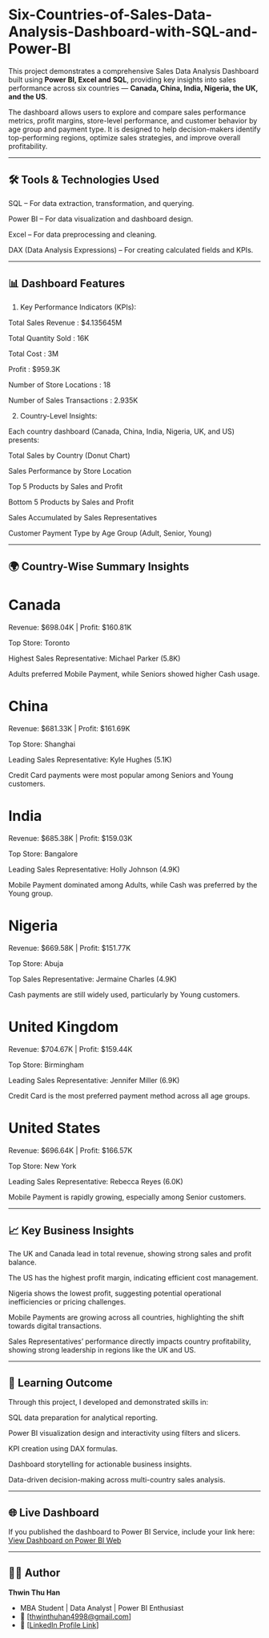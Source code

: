 # Six-Countries-of-Sales-Data-Analysis-Dashboard-with-SQL-and-Power-BI
This project demonstrates a comprehensive Sales Data Analysis Dashboard built using **Power BI, Excel and SQL**, providing key insights into sales performance across six countries — **Canada, China, India, Nigeria, the UK, and the US**.

The dashboard allows users to explore and compare sales performance metrics, profit margins, store-level performance, and customer behavior by age group and payment type. It is designed to help decision-makers identify top-performing regions, optimize sales strategies, and improve overall profitability.

---

## 🛠️ Tools & Technologies Used

SQL – For data extraction, transformation, and querying.

Power BI – For data visualization and dashboard design.

Excel – For data preprocessing and cleaning.

DAX (Data Analysis Expressions) – For creating calculated fields and KPIs.

---


## 📊 Dashboard Features
1. Key Performance Indicators (KPIs):

Total Sales Revenue : $4.135645M

Total Quantity Sold : 16K

Total Cost : 3M

Profit : $959.3K

Number of Store Locations : 18

Number of Sales Transactions : 2.935K

2. Country-Level Insights:

Each country dashboard (Canada, China, India, Nigeria, UK, and US) presents:

Total Sales by Country (Donut Chart)

Sales Performance by Store Location

Top 5 Products by Sales and Profit

Bottom 5 Products by Sales and Profit

Sales Accumulated by Sales Representatives

Customer Payment Type by Age Group (Adult, Senior, Young)

---

## 🌍 Country-Wise Summary Insights
# Canada

Revenue: $698.04K | Profit: $160.81K

Top Store: Toronto

Highest Sales Representative: Michael Parker (5.8K)

Adults preferred Mobile Payment, while Seniors showed higher Cash usage.

# China

Revenue: $681.33K | Profit: $161.69K

Top Store: Shanghai

Leading Sales Representative: Kyle Hughes (5.1K)

Credit Card payments were most popular among Seniors and Young customers.

# India

Revenue: $685.38K | Profit: $159.03K

Top Store: Bangalore

Leading Sales Representative: Holly Johnson (4.9K)

Mobile Payment dominated among Adults, while Cash was preferred by the Young group.

# Nigeria

Revenue: $669.58K | Profit: $151.77K

Top Store: Abuja

Top Sales Representative: Jermaine Charles (4.9K)

Cash payments are still widely used, particularly by Young customers.

# United Kingdom

Revenue: $704.67K | Profit: $159.44K

Top Store: Birmingham

Leading Sales Representative: Jennifer Miller (6.9K)

Credit Card is the most preferred payment method across all age groups.

# United States

Revenue: $696.64K | Profit: $166.57K

Top Store: New York

Leading Sales Representative: Rebecca Reyes (6.0K)

Mobile Payment is rapidly growing, especially among Senior customers.

---


## 📈 Key Business Insights

The UK and Canada lead in total revenue, showing strong sales and profit balance.

The US has the highest profit margin, indicating efficient cost management.

Nigeria shows the lowest profit, suggesting potential operational inefficiencies or pricing challenges.

Mobile Payments are growing across all countries, highlighting the shift towards digital transactions.

Sales Representatives’ performance directly impacts country profitability, showing strong leadership in regions like the UK and US.

---


## 🧠 Learning Outcome

Through this project, I developed and demonstrated skills in:

SQL data preparation for analytical reporting.

Power BI visualization design and interactivity using filters and slicers.

KPI creation using DAX formulas.

Dashboard storytelling for actionable business insights.

Data-driven decision-making across multi-country sales analysis.

---

## 🌐 Live Dashboard

If you published the dashboard to Power BI Service, include your link here:
[View Dashboard on Power BI Web](https://app.powerbi.com/view?r=eyJrIjoiZmQxNzAyYjItNmI5OS00NjcwLWIyYzItMWRiZWUxMWQ3Yzk1IiwidCI6ImEyMGQ5YzhhLTIzNDMtNDdhZi05Y2FhLWQwZDQ1MDhlZGRlMSIsImMiOjEwfQ%3D%3D)

---

## 👩‍💻 Author

**Thwin Thu Han**

* MBA Student | Data Analyst | Power BI Enthusiast
* 📧 [thwinthuhan4998@gmail.com]
* 💼 [[LinkedIn Profile Link](https://www.linkedin.com/in/thwinthuhan/)]
